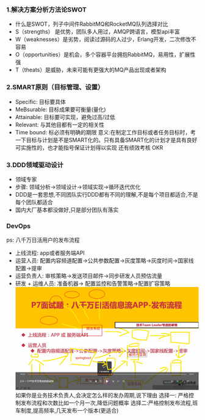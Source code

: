### 1.解决方案分析方法论SWOT

- 什么是SWOT，列子中间件RabbitMQ和RocketMQ队列选择对比
-  S（strengths） 是优势，团队多人用过，AMQP跨语言，模型api丰富
- W（weaknesses）是劣势，阅读过源码的人过少，Erlang开发，二次修改不容易
- O（opportunities）是机会，多个容器平台拥抱RabbitMQ，易用性，扩展性强
- T（theats）是威胁，未来可能有更强大的MQ产品出现或者架构
 
 ### 2.SMART原则（目标管理、设置）
 
- Specific: 目标要具体
-  MeBsurable: 目标成果要可衡量(量化)
- Attainable: 目标要可实现，避免过高/过低
-  Relevant: 与其他目都有一定的相关性
-  Time bound: 标必须有明确的期限
意义:在制定工作目标或者任务目标时，考一下目标与计划是不是SMART化的。只有具备SMART化的计划才是具有良好可实施性的，也才能指号保证计划得以实现
还有绩效考核 OKR

### 3.DDD领域驱动设计
- 领域专家
- 步骤: 领域分析->领域设计->领域实现->循环迭代优化
- DDD是一套思想,不同团队实行DDD都有不同的理解,不是每个项目都适合,不是每个团队都适合
- 国内大厂基本都没做好,只是部分团队有落实

### DevOps
ps: 八千万日活用户的发布流程
- 上线流程: app或者服务端API
- 运营人员: 配置内容频道配置->公共参数配置->灰度策略->灰度时间->国家线配置->提审
- 运营负责人: 审核策略->发送项目邮件->同步研发人员预估流量
- 研发 + 运维人员: 准备机器-> 配置监控和告警策略->配置扩容策略
![输入图片说明](/imgs/2023-03-21/IvGLLHwoL5sktKME.png)
如果你是业务技术负责人,会决定怎么样的发办周期,说下理由
选择一: 严格控制发布流程和次数比如一个月一次,降低问题概率
选择二:严格控制发布流程,班车制度,提高频率,几天发布一个版本(更适合)
<!--stackedit_data:
eyJoaXN0b3J5IjpbMTA5NDE1MDY1LC0yMDA3NjQ5MzE5LC0xND
MxODMxODA4LC0yMDk1Mzk5NjM0LC02MjI5NTkxNTcsOTE2NTU2
ODY2LC0xMjU2MTE2NTA2LDQ4NDI0MDIyOSwtNTU2MjQxMjE3LC
0xNzI4MTYyNDkzXX0=
-->